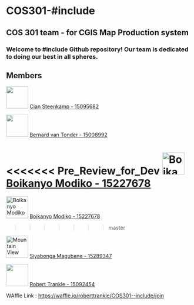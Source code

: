 # COS301-#include
## COS 301 team - for CGIS Map Production system
### Welcome to #include Github repository! Our team is dedicated to doing our best in all spheres.


## **Members**

 <img src="https://avatars2.githubusercontent.com/u/25703517?v=3&s=400" width="60"> [Cian Steenkamp - 15095682](https://github.com/ciansteenkamp96)<br />
 
 <img src="http://i63.tinypic.com/10dsgv7.jpg" width="60"> [Bernard van Tonder - 15008992](https://github.com/bernardvt)<br />
 
<<<<<<< Pre_Review_for_Dev
<img id="avatar" src="https://camo.githubusercontent.com/0eab2fe9d2ce0fa5422c4b638d1b29fee841a8d8/68747470733a2f2f6d656469612e6c6963646e2e636f6d2f6d70722f6d70722f736872696e6b6e705f3430305f3430302f41414541415141414141414141417550414141414a4463775a6d5135595755324c574d325a444d744e44526b4d5331685a4746684c54426d596d4d7a4f54466b4f54553459512e6a7067" alt="Boikanyo Modiko" width="60">  [Boikanyo Modiko - 15227678](https://github.com/bkmodiko)<br />
=======
<img id="avatar" src="https://media.licdn.com/mpr/mpr/shrinknp_400_400/AAEAAQAAAAAAAAuPAAAAJDcwZmQ5YWU2LWM2ZDMtNDRkMS1hZGFhLTBmYmMzOTFkOTU4YQ.jpg" alt="Boikanyo Modiko" width="60">  [Boikanyo Modiko - 15227678](https://github.com/bkmodiko)<br />
>>>>>>> master

<img src="https://avatars0.githubusercontent.com/u/25740398?v=3&u=e9818fe169350ae41ac93a6c970e6611ccd5607d&s=400" alt="Mountain View" width="60">  [Siyabonga Magubane - 15289347](https://github.com/siyabongamagubane)<br />

<img src="https://camo.githubusercontent.com/e91f21e367530a227cdedf1885b77c37928d933e/68747470733a2f2f6d656469612e6c6963646e2e636f6d2f6d70722f6d70722f736872696e6b6e705f3430305f3430302f41414541415141414141414141413066414141414a44466c5a546b7a4e44646c4c5459354d5467744e474977597930355a544e6b4c5449795954686c5a4467304d6d493459512e6a7067" width="60"> [Robert Trankle - 15092454](https://github.com/roberttrankle)<br />

WAffle Link : https://waffle.io/roberttrankle/COS301--include/join
